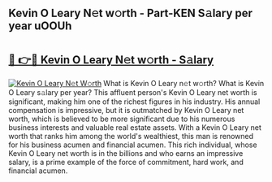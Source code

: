 ## Kevin O Leary N𝚎t w𝚘rth - Part-KEN S𝚊lary per year uOOUh

# <h2><a href="http://gc4afx.nevu.top/?p=Kevin+O+Leary">🔗 👉🔴 Kevin O Leary N𝚎t w𝚘rth - S𝚊lary</a></h2>

[![Kevin O Leary N𝚎t W𝚘rth](https://i.imgur.com/Oavwk0R.jpeg)](http://gc4afx.nevu.top/?p=Kevin+O+Leary)
What is Kevin O Leary n𝚎t w𝚘rth? What is Kevin O Leary s𝚊lary per year?
This affluent person's Kevin O Leary net worth is significant, making him one of the richest figures in his industry. His annual compensation is impressive, but it is outmatched by Kevin O Leary net worth, which is believed to be more significant due to his numerous business interests and valuable real estate assets. With a Kevin O Leary net worth that ranks him among the world's wealthiest, this man is renowned for his business acumen and financial acumen. This rich individual, whose Kevin O Leary net worth is in the billions and who earns an impressive salary, is a prime example of the force of commitment, hard work, and financial acumen.
